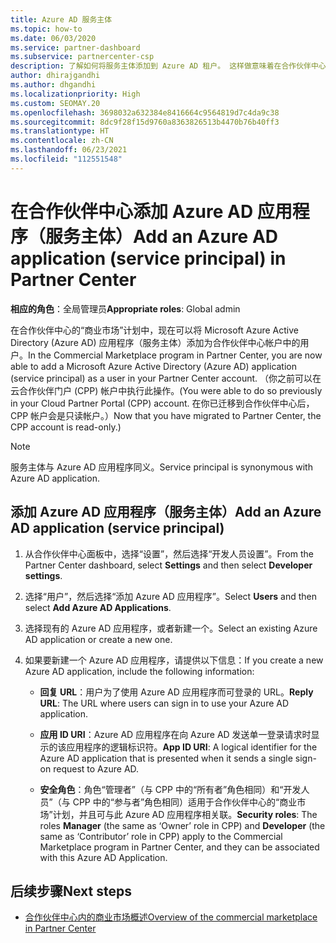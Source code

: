 ```yaml
---
title: Azure AD 服务主体
ms.topic: how-to
ms.date: 06/03/2020
ms.service: partner-dashboard
ms.subservice: partnercenter-csp
description: 了解如何将服务主体添加到 Azure AD 租户。 这样做意味着在合作伙伴中心添加 Azure AD 应用程序（服务主体）。
author: dhirajgandhi
ms.author: dhgandhi
ms.localizationpriority: High
ms.custom: SEOMAY.20
ms.openlocfilehash: 3698032a632384e8416664c9564819d7c4da9c38
ms.sourcegitcommit: 8dc9f28f15d9760a8363826513b4470b76b40ff3
ms.translationtype: HT
ms.contentlocale: zh-CN
ms.lasthandoff: 06/23/2021
ms.locfileid: "112551548"
---
```

# <a name="add-an-azure-ad-application-service-principal-in-partner-center"></a><span data-ttu-id="01bba-104">在合作伙伴中心添加 Azure AD 应用程序（服务主体）</span><span class="sxs-lookup"><span data-stu-id="01bba-104">Add an Azure AD application (service principal) in Partner Center</span></span>

<span data-ttu-id="01bba-105">**相应的角色**：全局管理员</span><span class="sxs-lookup"><span data-stu-id="01bba-105">**Appropriate roles**: Global admin</span></span>

<span data-ttu-id="01bba-106">在合作伙伴中心的“商业市场”计划中，现在可以将 Microsoft Azure Active Directory (Azure AD) 应用程序（服务主体）添加为合作伙伴中心帐户中的用户。</span><span class="sxs-lookup"><span data-stu-id="01bba-106">In the Commercial Marketplace program in Partner Center, you are now able to add a Microsoft Azure Active Directory (Azure AD) application (service principal) as a user in your Partner Center account.</span></span> <span data-ttu-id="01bba-107">（你之前可以在云合作伙伴门户 (CPP) 帐户中执行此操作。</span><span class="sxs-lookup"><span data-stu-id="01bba-107">(You were able to do so previously in your Cloud Partner Portal (CPP) account.</span></span> <span data-ttu-id="01bba-108">在你已迁移到合作伙伴中心后，CPP 帐户会是只读帐户。）</span><span class="sxs-lookup"><span data-stu-id="01bba-108">Now that you have migrated to Partner Center, the CPP account is read-only.)</span></span>
 
>[!Note] 
><span data-ttu-id="01bba-109">服务主体与 Azure AD 应用程序同义。</span><span class="sxs-lookup"><span data-stu-id="01bba-109">Service principal is synonymous with Azure AD application.</span></span>

## <a name="add-an-azure-ad-application-service-principal"></a><span data-ttu-id="01bba-110">添加 Azure AD 应用程序（服务主体）</span><span class="sxs-lookup"><span data-stu-id="01bba-110">Add an Azure AD application (service principal)</span></span>

1. <span data-ttu-id="01bba-111">从合作伙伴中心面板中，选择“设置”，然后选择“开发人员设置”。</span><span class="sxs-lookup"><span data-stu-id="01bba-111">From the Partner Center dashboard, select **Settings** and then select **Developer settings**.</span></span>

2. <span data-ttu-id="01bba-112">选择“用户”，然后选择“添加 Azure AD 应用程序”。</span><span class="sxs-lookup"><span data-stu-id="01bba-112">Select **Users** and then select **Add Azure AD Applications**.</span></span>

3. <span data-ttu-id="01bba-113">选择现有的 Azure AD 应用程序，或者新建一个。</span><span class="sxs-lookup"><span data-stu-id="01bba-113">Select an existing Azure AD application or create a new one.</span></span>

4. <span data-ttu-id="01bba-114">如果要新建一个 Azure AD 应用程序，请提供以下信息：</span><span class="sxs-lookup"><span data-stu-id="01bba-114">If you create a new Azure AD application, include the following information:</span></span>  

   - <span data-ttu-id="01bba-115">**回复 URL**：用户为了使用 Azure AD 应用程序而可登录的 URL。</span><span class="sxs-lookup"><span data-stu-id="01bba-115">**Reply URL**: The URL where users can sign in to use your Azure AD application.</span></span>

   - <span data-ttu-id="01bba-116">**应用 ID URI**：Azure AD 应用程序在向 Azure AD 发送单一登录请求时显示的该应用程序的逻辑标识符。</span><span class="sxs-lookup"><span data-stu-id="01bba-116">**App ID URI**: A logical identifier for the Azure AD application that is presented when it sends a single sign-on request to Azure AD.</span></span>

   - <span data-ttu-id="01bba-117">**安全角色**：角色“管理者”（与 CPP 中的“所有者”角色相同）和“开发人员”（与 CPP 中的“参与者”角色相同）适用于合作伙伴中心的“商业市场”计划，并且可与此 Azure AD 应用程序相关联。</span><span class="sxs-lookup"><span data-stu-id="01bba-117">**Security roles**: The roles **Manager** (the same as  ‘Owner’ role in CPP) and **Developer** (the same as ‘Contributor’ role in CPP) apply to the Commercial Marketplace program in Partner Center, and they can be associated with this Azure AD Application.</span></span>  

## <a name="next-steps"></a><span data-ttu-id="01bba-118">后续步骤</span><span class="sxs-lookup"><span data-stu-id="01bba-118">Next steps</span></span>

- [<span data-ttu-id="01bba-119">合作伙伴中心内的商业市场概述</span><span class="sxs-lookup"><span data-stu-id="01bba-119">Overview of the commercial marketplace in Partner Center</span></span>](csp-commercial-marketplace-overview.md)